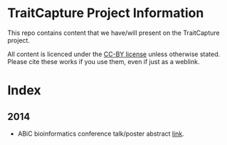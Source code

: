 TraitCapture Project Information
================================

This repo contains content that we have/will present on the TraitCapture project.

All content is licenced under the
[CC-BY license](https://creativecommons.org/licenses/by/3.0/) unless otherwise
stated.  Please cite these works if you use them, even if just as a weblink.

Index
=====

2014
----

- ABiC bioinformatics conference talk/poster abstract
  [link](../blob/master/2014-KDM-abic_abstract.md).
